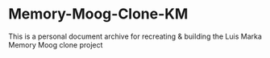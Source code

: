 # Memory-Moog-Clone-KM
This is a personal document archive for recreating &amp; building the Luis Marka Memory Moog clone project
